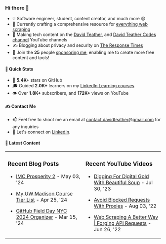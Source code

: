 ### Hi there 👋
- 💡 Software engineer, student, content creator, and much more 😄
- 🔭 Currently crafting a comprehensive resource for [everything web scraping](https://github.com/davidteather/everything-web-scraping)
- 🎥 Making tech content on the [David Teather](https://www.youtube.com/c/davidteather?sub_confirmation=1), and [David Teather Codes channel](https://www.youtube.com/c/DavidTeatherCodes?sub_confirmation=1) YouTube channels
- ✍️ Blogging about privacy and security on [The Response Times](https://theresponsetimes.com)
- 💖 Join the **25** people [sponsoring me](https://github.com/sponsors/davidteather), enabling me to create more free content and tools!

#### 🚀 Quick Stats
- 🌟 **5.4K+** stars on GitHub
- 🎓 Guided **2.0K+** learners on my [LinkedIn Learning courses](https://www.linkedin.com/learning/instructors/david-teather)
- 👁️ Over **1.8K+** subscribers, and **172K+** views on YouTube

#### ✍️ Contact Me
- 📫 Feel free to shoot me an email at [contact.davidteather@gmail.com](mailto:contact.davidteather@gmail.com) for any inquiries
- 🐧 Let's connect on [LinkedIn](https://www.linkedin.com/in/davidteather/).

#### 📰 Latest Content
<table><tr>

<td valign="top" width="50%">

### Recent Blog Posts

- [IMC Prosperity 2](https://dteather.com/blogs/imc-prosperity-2/) - May 03, &#39;24

- [My UW Madison Course Tier List](https://dteather.com/blogs/madison-class-rankings/) - Apr 25, &#39;24

- [GitHub Field Day NYC 2024 Organizer](https://dteather.com/blogs/github-fieldday-nyc-2024/) - Mar 15, &#39;24

</td>

<td valign="top" width="50%">

### Recent YouTube Videos

- [Digging For Digital Gold With Beautiful Soup](https://www.youtube.com/watch?v=_Ptvvjm15EA) - Jul 30, &#39;23

- [Avoid Blocked Requests With Proxies](https://www.youtube.com/watch?v=X0FG2JaaWOY) - Aug 03, &#39;22

- [Web Scraping A Better Way | Forging API Requests](https://www.youtube.com/watch?v=8GZPQUjd7pk) - Jun 26, &#39;22

</td>

</tr></table>